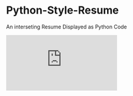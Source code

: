 # Python-Style-Resume
 An interseting Resume Displayed as Python Code

![Resume-RobertHe.pdf](https://github.com/user-attachments/files/18279792/Resume-RobertHe.pdf)

<!--![Resume-RobertHe](https://github.com/user-attachments/assets/f70437f3-cbe8-46c5-b38e-40d0549e1019)-->
